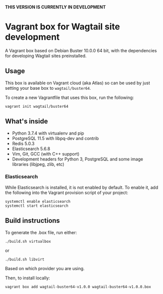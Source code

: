**THIS VERSION IS CURRENTLY IN DEVELOPMENT**

# Vagrant box for Wagtail site development

A Vagrant box based on Debian Buster 10.0.0 64 bit, with the dependencies for developing Wagtail sites preinstalled.

## Usage

This box is available on Vagrant cloud (aka Atlas) so can be used by just setting your base box to ``wagtail/buster64``.

To create a new Vagrantfile that uses this box, run the following:

```
vagrant init wagtail/buster64
```

## What's inside

 - Python 3.7.4 with virtualenv and pip
 - PostgreSQL 11.5 with libpq-dev and contrib
 - Redis 5.0.3
 - Elasticsearch 5.6.8
 - Vim, Git, GCC (with C++ support)
 - Development headers for Python 3, PostgreSQL and some image libraries (libjpeg, zlib, etc)

### Elasticsearch

While Elasticsearch is installed, it is not enabled by default. To enable it, add the following into the Vagrant provision script of your project:

```
systemctl enable elasticsearch
systemctl start elasticsearch
```

## Build instructions

To generate the .box file, run either:

```
./build.sh virtualbox
```

or 

```
./build.sh libvirt
```

Based on which provider you are using.

Then, to install locally:

```
vagrant box add wagtail-buster64-v1.0.0 wagtail-buster64-v1.0.0.box
```
